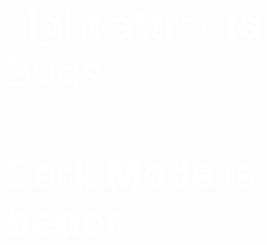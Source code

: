

<div class="flex flex-col h-full justify-center items-center gap-15">
  <h1 class="text"> Light attracts Bugs </h1>
  <h1 class="text" v-click> Dark Mode is better </h1>
</div>

<style>
  .text {
    color: #ffffff;
    font-size: 4.5em;

  }
</style>